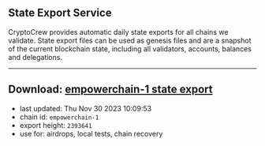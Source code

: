 ## State Export Service
CryptoCrew provides automatic daily state exports for all chains we validate. State export files can be used as genesis files and are a snapshot of the current blockchain state, including all validators, accounts, balances and delegations.

---
**Download: [empowerchain-1 state export](https://dl.ccvalidators.com/SERVICE/empowerchain/empowerchain-1_export_2393641.json)**
---

- last updated: Thu Nov 30 2023 10:09:53
- chain id: `empowerchain-1`
- export height: `2393641`
- use for: airdrops, local tests, chain recovery
